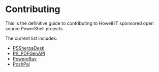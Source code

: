 # Contributing

This is the definitive guide to contributing to Howell IT sponsored open source PowerShell projects.

The current list includes:

 - [PSSherpaDesk](https://github.com/theposhwolf/PSSherpaDesk)
 - [PS_PDFGenAPI](https://github.com/theposhwolf/PS_PDFGenAPI)
 - [PowereBay](https://github.com/theposhwolf/PowereBay)
 - [PoshPal](https://github.com/theposhwolf/PoshPal)